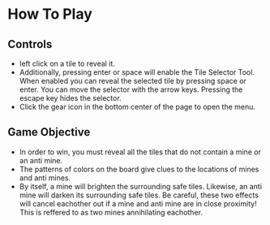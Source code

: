 # How To Play

## Controls

- left click on a tile to reveal it.
- Additionally, pressing enter or space will enable the Tile Selector Tool. When enabled you can reveal the selected tile by pressing space or enter. You can move the selector with the arrow keys. Pressing the escape key hides the selector.
- Click the gear icon in the bottom center of the page to open the menu.

## Game Objective

- In order to win, you must reveal all the tiles that do not contain a mine or an anti mine.
- The patterns of colors on the board give clues to the locations of mines and anti mines.
- By itself, a mine will brighten the surrounding safe tiles. Likewise, an anti mine will darken its surrounding safe tiles. Be careful, these two effects will cancel eachother out if a mine and anti mine are in close proximity! This is reffered to as two mines annihilating eachother. 

